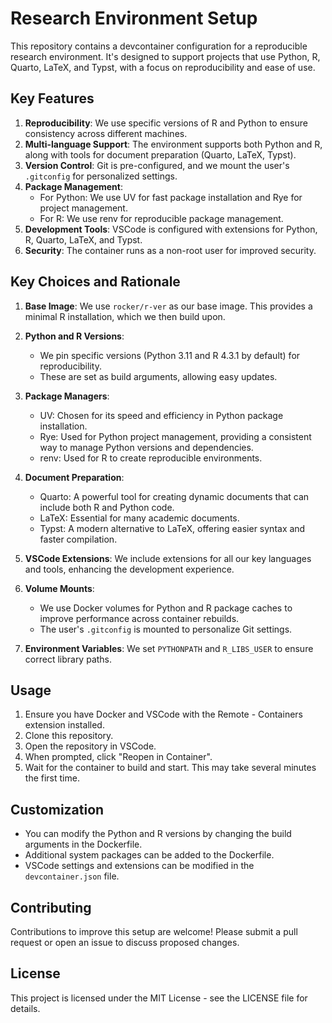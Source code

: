 # Research Environment Setup

This repository contains a devcontainer configuration for a reproducible research environment. It's designed to support projects that use Python, R, Quarto, LaTeX, and Typst, with a focus on reproducibility and ease of use.

## Key Features

1. **Reproducibility**: We use specific versions of R and Python to ensure consistency across different machines.
2. **Multi-language Support**: The environment supports both Python and R, along with tools for document preparation (Quarto, LaTeX, Typst).
3. **Version Control**: Git is pre-configured, and we mount the user's `.gitconfig` for personalized settings.
4. **Package Management**: 
   - For Python: We use UV for fast package installation and Rye for project management.
   - For R: We use renv for reproducible package management.
5. **Development Tools**: VSCode is configured with extensions for Python, R, Quarto, LaTeX, and Typst.
6. **Security**: The container runs as a non-root user for improved security.

## Key Choices and Rationale

1. **Base Image**: We use `rocker/r-ver` as our base image. This provides a minimal R installation, which we then build upon.

2. **Python and R Versions**: 
   - We pin specific versions (Python 3.11 and R 4.3.1 by default) for reproducibility.
   - These are set as build arguments, allowing easy updates.

3. **Package Managers**:
   - UV: Chosen for its speed and efficiency in Python package installation.
   - Rye: Used for Python project management, providing a consistent way to manage Python versions and dependencies.
   - renv: Used for R to create reproducible environments.

4. **Document Preparation**:
   - Quarto: A powerful tool for creating dynamic documents that can include both R and Python code.
   - LaTeX: Essential for many academic documents.
   - Typst: A modern alternative to LaTeX, offering easier syntax and faster compilation.

5. **VSCode Extensions**: We include extensions for all our key languages and tools, enhancing the development experience.

6. **Volume Mounts**:
   - We use Docker volumes for Python and R package caches to improve performance across container rebuilds.
   - The user's `.gitconfig` is mounted to personalize Git settings.

7. **Environment Variables**: We set `PYTHONPATH` and `R_LIBS_USER` to ensure correct library paths.

## Usage

1. Ensure you have Docker and VSCode with the Remote - Containers extension installed.
2. Clone this repository.
3. Open the repository in VSCode.
4. When prompted, click "Reopen in Container".
5. Wait for the container to build and start. This may take several minutes the first time.

## Customization

- You can modify the Python and R versions by changing the build arguments in the Dockerfile.
- Additional system packages can be added to the Dockerfile.
- VSCode settings and extensions can be modified in the `devcontainer.json` file.

## Contributing

Contributions to improve this setup are welcome! Please submit a pull request or open an issue to discuss proposed changes.

## License

This project is licensed under the MIT License - see the LICENSE file for details.